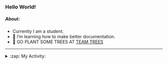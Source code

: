### Hello World!

##### About:
- Currently I am a student.
- 🌱 I’m learning how to make better documentation.
- 🌱 GO PLANT SOME TREES AT [TEAM TREES](https://teamtrees.org/)

---
<details>
  <summary>:zap: My Activity:</summary>
  
<!--START_SECTION:waka-->
![Code Time](http://img.shields.io/badge/Code%20Time-1%2C239%20hrs%2049%20mins-blue)

**I'm a Night 🦉** 

```text
🌞 Morning                2011 commits        ███░░░░░░░░░░░░░░░░░░░░░░   10.26 % 
🌆 Daytime                6609 commits        ████████░░░░░░░░░░░░░░░░░   33.71 % 
🌃 Evening                5640 commits        ███████░░░░░░░░░░░░░░░░░░   28.77 % 
🌙 Night                  5347 commits        ███████░░░░░░░░░░░░░░░░░░   27.27 % 
```
📅 **I'm Most Productive on Wednesday** 

```text
Monday                   2710 commits        ███░░░░░░░░░░░░░░░░░░░░░░   13.82 % 
Tuesday                  2691 commits        ███░░░░░░░░░░░░░░░░░░░░░░   13.72 % 
Wednesday                4641 commits        ██████░░░░░░░░░░░░░░░░░░░   23.67 % 
Thursday                 2582 commits        ███░░░░░░░░░░░░░░░░░░░░░░   13.17 % 
Friday                   2087 commits        ███░░░░░░░░░░░░░░░░░░░░░░   10.64 % 
Saturday                 1677 commits        ██░░░░░░░░░░░░░░░░░░░░░░░   08.55 % 
Sunday                   3219 commits        ████░░░░░░░░░░░░░░░░░░░░░   16.42 % 
```


📊 **This Week I Spent My Time On** 

```text
🔥 Editors: 
IntelliJ                 3 hrs 5 mins        ████████████░░░░░░░░░░░░░   48.01 % 
VS Code                  2 hrs 35 mins       ██████████░░░░░░░░░░░░░░░   40.40 % 
Android Studio           44 mins             ███░░░░░░░░░░░░░░░░░░░░░░   11.58 % 

🐱‍💻 Projects: 
java-springboot-projects 3 hrs 4 mins        ████████████░░░░░░░░░░░░░   47.95 % 
py-series                2 hrs 2 mins        ████████░░░░░░░░░░░░░░░░░   31.76 % 
vlsm-subnet              33 mins             ██░░░░░░░░░░░░░░░░░░░░░░░   08.65 % 
CSE224-Fundamentals-of-An31 mins             ██░░░░░░░░░░░░░░░░░░░░░░░   08.06 % 
Little Lemon             12 mins             █░░░░░░░░░░░░░░░░░░░░░░░░   03.35 % 
```


 Last Updated on 19/10/2023 15:11:16 UTC
<!--END_SECTION:waka-->
</details>
